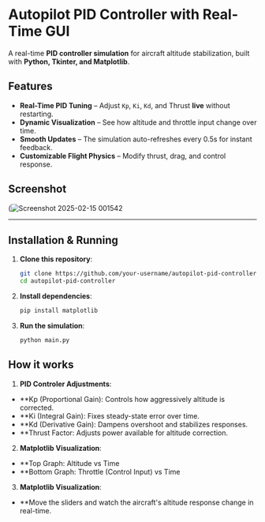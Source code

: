 # Autopilot PID Controller with Real-Time GUI

A real-time **PID controller simulation** for aircraft altitude stabilization, built with **Python, Tkinter, and Matplotlib**.

## Features
-  **Real-Time PID Tuning** – Adjust `Kp`, `Ki`, `Kd`, and Thrust **live** without restarting.
-  **Dynamic Visualization** – See how altitude and throttle input change over time.
-  **Smooth Updates** – The simulation auto-refreshes every 0.5s for instant feedback.
-  **Customizable Flight Physics** – Modify thrust, drag, and control response.

## Screenshot
(![Screenshot 2025-02-15 001542](https://github.com/user-attachments/assets/315a4eba-c17f-4739-8981-7eddc6af54e6)

---

## Installation & Running
1. **Clone this repository**:
   ```bash
   git clone https://github.com/your-username/autopilot-pid-controller.git
   cd autopilot-pid-controller
2. **Install dependencies**:
   ```bash
   pip install matplotlib
3. **Run the simulation**:
   ```bash
   python main.py

## How it works
1. **PID Controler Adjustments**:
  -  **Kp (Proportional Gain): Controls how aggressively altitude is corrected.
  -  **Ki (Integral Gain): Fixes steady-state error over time.
  -  **Kd (Derivative Gain): Dampens overshoot and stabilizes responses.
  -  **Thrust Factor: Adjusts power available for altitude correction.
2. **Matplotlib Visualization**:
  -  **Top Graph: Altitude vs Time
  -  **Bottom Graph: Throttle (Control Input) vs Time
3. **Matplotlib Visualization**:
  -  **Move the sliders and watch the aircraft's altitude response change in real-time.
